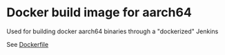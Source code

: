 Docker build image for aarch64
==============================

Used for building docker aarch64 binaries through a "dockerized" Jenkins

See [Dockerfile](https://github.com/atzoum/docker-aarch64/blob/master/aarch64-docker/Dockerfile)
